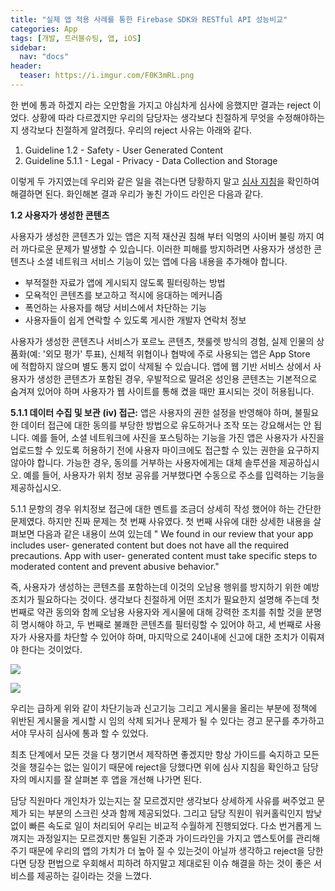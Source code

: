 ```yaml
---
title: "실제 앱 적용 사례를 통한 Firebase SDK와 RESTful API 성능비교"
categories: App
tags: [개발, 트러블슈팅, 앱, iOS]
sidebar: 
  nav: "docs"
header:
  teaser: https://i.imgur.com/F0K3mRL.png
---
```

한 번에 통과 하겠지 라는 오만함을 가지고 야심차게 심사에 응했지만 결과는 reject 이었다. 상황에 따라 다르겠지만 우리의 담당자는 생각보다 친절하게 무엇을 수정해야하는지 생각보다 친절하게 알려줬다.
우리의 reject 사유는 아래와 같다.

1. Guideline 1.2 - Safety - User Generated Content
2. Guideline 5.1.1 - Legal - Privacy - Data Collection and Storage
   
이렇게 두 가지였는데 우리와 같은 일을 겪는다면 당황하지 말고  [심사 지침](https://developer.apple.com/kr/app-store/review/guidelines/#safety)을 확인하여 해결하면 된다. 화인해본 결과 우리가 놓친 가이드 라인은 다음과 같다.

**1.2 사용자가 생성한 콘텐츠**

사용자가 생성한 콘텐츠가 있는 앱은 지적 재산권 침해 부터 익명의 사이버 불링 까지 여러 까다로운 문제가 발생할 수 있습니다. 이러한 피해를 방지하려면 사용자가 생성한 콘텐츠나 소셜 네트워크 서비스 기능이 있는 앱에 다음 내용을 추가해야 합니다.

- 부적절한 자료가 앱에 게시되지 않도록 필터링하는 방법
- 모욕적인 콘텐츠를 보고하고 적시에 응대하는 메커니즘
- 폭언하는 사용자를 해당 서비스에서 차단하는 기능
- 사용자들이 쉽게 연락할 수 있도록 게시한 개발자 연락처 정보

사용자가 생성한 콘텐츠나 서비스가 포르노 콘텐츠, 챗룰렛 방식의 경험, 실제 인물의 상품화(예: '외모 평가' 투표), 신체적 위협이나 협박에 주로 사용되는 앱은 App Store에 적합하지 않으며 별도 통지 없이 삭제될 수 있습니다. 앱에 웹 기반 서비스 상에서 사용자가 생성한 콘텐츠가 포함된 경우, 우발적으로 딸려온 성인용 콘텐츠는 기본적으로 숨겨져 있어야 하며 사용자가 웹 사이트를 통해 켰을 때만 표시되는 것이 허용됩니다.

**5.1.1 데이터 수집 및 보관**
**(iv) 접근:** 앱은 사용자의 권한 설정을 반영해야 하며, 불필요한 데이터 접근에 대한 동의를 부당한 방법으로 유도하거나 조작 또는 강요해서는 안 됩니다. 예를 들어, 소셜 네트워크에 사진을 포스팅하는 기능을 가진 앱은 사용자가 사진을 업로드할 수 있도록 허용하기 전에 사용자 마이크에도 접근할 수 있는 권한을 요구하지 않아야 합니다. 가능한 경우, 동의를 거부하는 사용자에게는 대체 솔루션을 제공하십시오. 예를 들어, 사용자가 위치 정보 공유를 거부했다면 수동으로 주소를 입력하는 기능을 제공하십시오.

5.1.1 문항의 경우 위치정보 접근에 대한 멘트를 조금더 상세히 작성 했어야 하는 간단한 문제였다. 하지만 진짜 문제는 첫 번째 사유였다. 첫 번째 사유에 대한 상세한 내용을 살펴보면 다음과 같은 내용이 쓰여 있는데 " We found in our review that your app includes user- generated content but does not have all the required precautions. App with user- generated content must take specific steps to moderated content and prevent abusive behavior."

즉, 사용자가 생성하는 콘텐츠를 포함하는데 이것의 오남용 행위를 방지하기 위한 예방 조치가 필요하다는 것이다. 생각보다 친절하게 어떤 조치가 필요한지 설명해 주는데 첫 번째로 약관 동의와 함께 오남용 사용자와 게시물에 대해 강력한 조치를 취할 것을 분명히 명시해야 하고, 두 번째로 불쾌한 콘텐츠를 필터링할 수 있어야 하고, 세 번째로 사용자가 사용자를 차단할 수 있어야 하며, 마지막으로 24이내에 신고에 대한 조치가 이뤄져야 한다는 것이었다.

![](https://i.imgur.com/W9Z1aDT.png)

![](https://i.imgur.com/F0K3mRL.png)

우리는 급하게 위와 같이 차단기능과 신고기능 그리고 게시물을 올리는 부분에 정책에 위반된 게시물을 게시할 시 임의 삭제 되거나 문제가 될 수 있다는 경고 문구를 추가하고서야 무사히 심사에 통과 할 수 있었다. 

최초 단계에서 모든 것을 다 챙기면서 제작하면 좋겠지만 항상 가이드를 숙지하고 모든 것을 챙길수는 없는 일이기 때문에 reject을 당했다면 위에 심사 지침을 확인하고 담당자의 메시지를 잘 살펴본 후 앱을 개선해 나가면 된다.

담당 직원마다 개인차가 있는지는 잘 모르겠지만 생각보다 상세하게 사유를 써주었고 문제가 되는 부분의 스크린 샷과 함께 제공되었다. 그리고 담당 직원이 워커홀릭인지 밤낮 없이 빠른 속도로 일이 처리되어 우리는 비교적 수월하게 진행되었다. 다소 번거롭게 느껴지는 과정일지는 모르겠지만 통일된 기준과 가이드라인을 가지고 앱스토어를 관리해 주기 때문에 우리의 앱의 가치가 더 높아 질 수 있는것이 아닐까 생각하고 reject을 당한다면 당장 편법으로 우회해서 피하려 하지말고 제대로된 이슈 해결을 하는 것이 좋은 서비스를 제공하는 길이라는 것을 느꼈다.